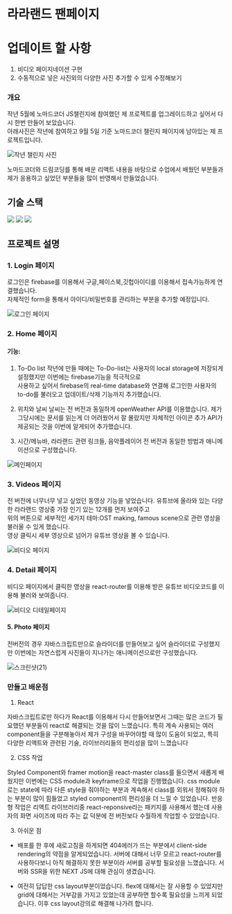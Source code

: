 # 라라랜드 팬페이지

# 업데이트 할 사항

1. 비디오 페이지네이션 구현
2. 수동적으로 넣은 사진외의 다양한 사진 추가할 수 있게 수정해보기

### 개요

작년 5월에 노마드코더 JS챌린지에 참여했던 제 프로젝트를 업그레이드하고 싶어서 다시 한번 만들어 보았습니다. <br>
아래사진은 작년에 참여하고 9월 5일 기준 노마드코더 챌린지 페이지에 남아있는 제 프로젝트입니다.

![작년 챌린지 사진](https://user-images.githubusercontent.com/80830981/171028998-09edc9f8-d34d-487f-a21c-d4d02517845e.png)

노마드코더와 드림코딩를 통해 배운 리액트 내용을 바탕으로 수업에서 배웠던 부분들과 제가 응용하고 싶었던 부분들을 많이 반영해서 만들었습니다.<br>


## 기술 스택
<p align="left">
<img src="https://img.shields.io/badge/Firebase-FFCA28?style=flat-square&logo=firebase&logoColor=white"/>
<img src="https://img.shields.io/badge/React-61DAFB?style=flat-square&logo=react&logoColor=white">
<img src="https://img.shields.io/badge/React-router-CA4245?style=flat-square&logo=reactrouter&logoColor=red">
</p>
  
## 프로젝트 설명
 
###  1. Login 페이지

 로그인은 firebase를 이용해서 구글,페이스북,깃헙아이디를 이용해서 접속가능하게 연결했습니다.<br> 
 자체적인 form을 통해서 아이디/비밀번호를 관리하는 부분을 추가할 예정입니다.<br> 

 ![로그인 페이지](https://user-images.githubusercontent.com/80830981/171029183-e53691d2-bc73-4897-9be6-8db581a94022.png)

### 2. Home 페이지

#### 기능: 

1. To-Do list
작년에 만들 때에는 To-Do-list는 사용자의 local storage에 저장되게 설정했지만 이번에는 firebase기능을 적극적으로 <br>
사용하고 싶어서 firebase의 real-time database와 연결해 로그인한 사용자의 to-do를 불러오고 업데이트/삭제 기능까지 추가했습니다.

2. 위치와 날씨
날씨는 전 버전과 동일하게 openWeather API를 이용했습니다. 제가 그당시에는 문서를 읽는게 더 어려웠어서 잘 몰랐지만 자체적인 아이콘 추가 API가 제공되는 것을 이번에 알게되어 추가했습니다.

3. 시간/메뉴바, 라라랜드 관련 링크들, 음악플레이어 
전 버전과 동일한 방법과 애니메이션으로 구성했습니다.

![메인페이지](https://user-images.githubusercontent.com/80830981/171029584-f271ddb0-3fda-4b3d-b822-c8d8c8add7e1.png)

### 3. Videos 페이지

전 버전에 너무너무 넣고 싶었던 동영상 기능을 넣었습니다. 유튜브에 올라와 있는 다양한 라라랜드 영상중 가장 인기 있는 12개를 먼저 보여주고 <br>
위의 버튼으로 세부적인 세가지 테마:OST making, famous scene으로 관련 영상을 불러올 수 있게 했습니다.<br>
영상 클릭시 세부 영상으로 넘어가 유튜브 영상을 볼 수 있습니다.

![비디오 페이지](https://user-images.githubusercontent.com/80830981/171206023-5024c930-03fb-4dab-af3e-b46cd62557e0.png)


### 4. Detail 페이지

비디오 페이지에서 클릭한 영상을 react-router를 이용해 받은 유튜브 비디오코드를 이용해 불러와 보여줍니다.

![비디오 디테일페이지](https://user-images.githubusercontent.com/80830981/171207319-9eca2601-be4a-481f-bd8c-6b119915adfe.png)


#### 5. Photo 페이지

전버전의 경우 자바스크립트만으로 슬라이더를 만들어보고 싶어 슬라이더로 구성했지만 이번에는 자연스럽게 사진들이 지나가는 애니메이션으로만 구성했습니다. <br>

![스크린샷(21)](https://user-images.githubusercontent.com/80830981/171208152-37358d29-13ec-4110-b2b1-cb4e0c114c8e.png)

### 만들고 배운점

1. React

자바스크립트로만 하다가 React를 이용해서 다시 만들어보면서 그때는 많은 코드가 필요했던 부분들이 react로 해결되는 것을 많이 느꼈습니다. 특히 계속 사용되는 여러 component들을 구분해놓아서 제가 구성을 바꾸어야할 때 많이 도움이 되었고, 특히 다양한 리액트와 관련된 기술, 라이브러리들의 편리성을 많이 느꼈습니다

2. CSS 작업

Styled Component와 framer motion을 react-master class를 들으면서 새롭게 배웠지만 이번에는 CSS module과 keyframe으로 작업을 진행했습니다. css module로는 state에 따라 다른 style을 줘야하는 부분과 계속해서 class를 외워서 정해줘야 하는 부분이 많이 힘들었고 styled component의 편리성을 더 느낄 수 있었습니다. 반응형 작업은 리액트 라이브러리중 react-reponsive라는 패키지를 사용해서 했는데 사용자의 화면 사이즈에 따라 주는 값 덕분에 전 버전보다 수월하게 작업할 수 있었습니다.

3. 아쉬운 점

* 배포를 한 후에 새로고침을 하게되면 404에러가 뜨는 부분에서 client-side rendering의 약점을 알게되었습니다. 서버에 대해서 너무 모르고 react-router를 사용하다보니 아직 해결하지 못한 부분이라 서버를 공부할 필요성을 느꼈습니다. 서버와 SSR을 위한 NEXT JS에 대해 관심이 생겼습니다.
  
* 여전히 답답한 css layout부분이었습니다. flex에 대해서는 잘 사용할 수 있었지만 grid에 대해서는 거부감을 가지고 있었는데 공부하면 할수록 필요성을 느끼게 되었습니다. 이후 css layout강의로 해결해 나가려 합니다.
